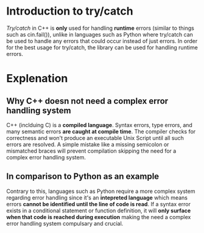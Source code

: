 # Introduction to try/catch
_Try/catch_ in C++ is **only** used for handling **runtime** errors (similar to things such as cin.fail()), unlike in languages such as Python where try/catch can be used to handle any errors that could occur instead of just errors. In order for the best usage for try/catch, the library <stdexcept> can be used for handling runtime errors.

# Explenation
## Why C++ doesn not need a complex error handling system
C++ (inclduing C) is a **compiled language**. Syntax errors, type errors, and many semantic errors **are caught at compile time**. The compiler checks for correctness and won't produce an executable Unix Script until all such errors are resolved. A simple mistake like a missing semicolon or mismatched braces will prevent compilation skipping the need for a complex error handling system. 

## In comparison to Python as an example
Contrary to this, languages such as Python require a more complex system regarding error handling since it's an **intepreted language** which means errors **cannot be identified until the line of code is read**. If a syntax error exists in a conditional statement or function definition, it will **only surface when that code is reached during execution** making the need a complex error handling system compulsary and crucial.